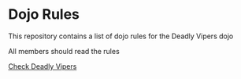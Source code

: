 Dojo Rules
==========

This repository contains a list of dojo rules for the Deadly Vipers dojo

All members should read the rules

[Check Deadly Vipers](https://github.com/deadlyvipers)
